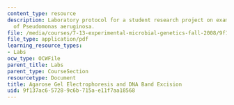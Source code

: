 ```yaml
---
content_type: resource
description: Laboratory protocol for a student research project on examining the biology
  of Pseudomonas aeruginosa.
file: /media/courses/7-13-experimental-microbial-genetics-fall-2008/9f137ac657289c6b715ae11f7aa18568_MIT7_13f08_lab02_Protocol_Agarose.pdf
file_type: application/pdf
learning_resource_types:
- Labs
ocw_type: OCWFile
parent_title: Labs
parent_type: CourseSection
resourcetype: Document
title: Agarose Gel Electrophoresis and DNA Band Excision
uid: 9f137ac6-5728-9c6b-715a-e11f7aa18568
---
```


